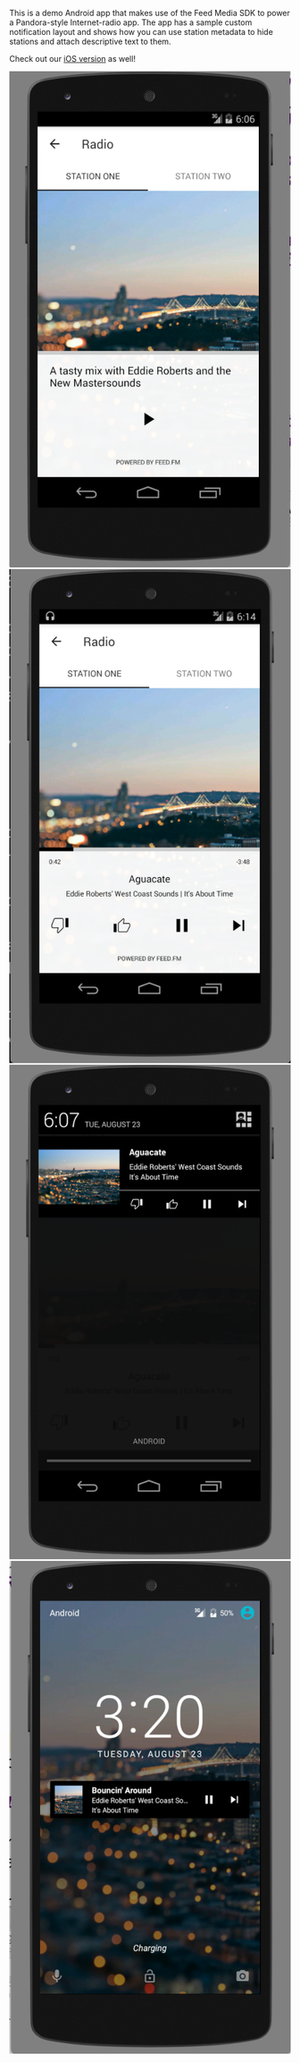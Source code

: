
This is a demo Android app that makes use of the Feed Media SDK
to power a Pandora-style Internet-radio app. The app has a sample
custom notification layout and shows how you can use station
metadata to hide stations and attach descriptive text to them.

Check out our [iOS version](https://github.com/feedfm/iOS-RadioPlayer) as well!

!["tabbed station page"](images/tune.png)
!["music playing"](images/playing.png)
!["notification layout"](images/notification.png)
!["lockscreen"](images/lockscreen.png)


